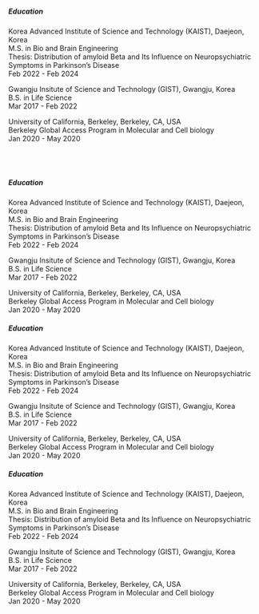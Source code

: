 <h5 style="font-weight:700;">Education</h5>

Korea Advanced Institute of Science and Technology (KAIST), Daejeon, Korea<br>
M.S. in Bio and Brain Engineering<br>
Thesis: Distribution of amyloid Beta and Its Influence on Neuropsychiatric Symptoms in Parkinson’s Disease<br>
Feb 2022 - Feb 2024

Gwangju Insitute of Science and Technology (GIST), Gwangju, Korea<br>
B.S. in Life Science<br>
Mar 2017 - Feb 2022

University of California, Berkeley, Berkeley, CA, USA<br>
Berkeley Global Access Program in Molecular and Cell biology<br>
Jan 2020 - May 2020
<br>
<br>
<br>
<br>

<h5 style="font-weight:700;">Education</h5>

Korea Advanced Institute of Science and Technology (KAIST), Daejeon, Korea<br>
M.S. in Bio and Brain Engineering<br>
Thesis: Distribution of amyloid Beta and Its Influence on Neuropsychiatric Symptoms in Parkinson’s Disease<br>
Feb 2022 - Feb 2024

Gwangju Insitute of Science and Technology (GIST), Gwangju, Korea<br>
B.S. in Life Science<br>
Mar 2017 - Feb 2022

University of California, Berkeley, Berkeley, CA, USA<br>
Berkeley Global Access Program in Molecular and Cell biology<br>
Jan 2020 - May 2020


<h5 style="font-weight:700;">Education</h5>

Korea Advanced Institute of Science and Technology (KAIST), Daejeon, Korea<br>
M.S. in Bio and Brain Engineering<br>
Thesis: Distribution of amyloid Beta and Its Influence on Neuropsychiatric Symptoms in Parkinson’s Disease<br>
Feb 2022 - Feb 2024

Gwangju Insitute of Science and Technology (GIST), Gwangju, Korea<br>
B.S. in Life Science<br>
Mar 2017 - Feb 2022

University of California, Berkeley, Berkeley, CA, USA<br>
Berkeley Global Access Program in Molecular and Cell biology<br>
Jan 2020 - May 2020


<h5 style="font-weight:700;">Education</h5>

Korea Advanced Institute of Science and Technology (KAIST), Daejeon, Korea<br>
M.S. in Bio and Brain Engineering<br>
Thesis: Distribution of amyloid Beta and Its Influence on Neuropsychiatric Symptoms in Parkinson’s Disease<br>
Feb 2022 - Feb 2024

Gwangju Insitute of Science and Technology (GIST), Gwangju, Korea<br>
B.S. in Life Science<br>
Mar 2017 - Feb 2022

University of California, Berkeley, Berkeley, CA, USA<br>
Berkeley Global Access Program in Molecular and Cell biology<br>
Jan 2020 - May 2020



<!--

<h5 style="font-weight:700;">Behind the Research</h5>

<div class="row">
  <div class="col-sm">
    {% include figure.liquid path="assets/img/3.jpg" class="img-fluid rounded z-depth-1" %}
    <div class="caption">Lab ski trip — winter 2024</div>
  </div>
  <div class="col-sm">
    {% include figure.liquid path="assets/img/3.jpg" class="img-fluid rounded z-depth-1" %}
    <div class="caption">Dormitory council event, 2021</div>
  </div>
  <div class="col-sm">
    {% include figure.liquid path="assets/img/3.jpg" class="img-fluid rounded z-depth-1" %}
    <div class="caption">Night school volunteers, 2019</div>
  </div>
</div>

<div class="row align-items-center">
  <div class="col-sm-5">
    {% include figure.liquid
       path="assets/img/3.jpg"
       title="Night School Volunteering"
       class="img-fluid rounded z-depth-1" %}
    <div class="caption">Night School — community science session</div>
  </div>
  <div class="col-sm-7">
    <h5>Night School Outreach</h5>
    <p>Adults from diverse professions joined weekly science workshops.
       I designed hands-on demos and short explainers to support lifelong learning.</p>
  </div>
</div>
<div class="row align-items-center">
  <div class="col-sm-5">
    {% include figure.liquid
       path="assets/img/3.jpg"
       title="Night School Volunteering"
       class="img-fluid rounded z-depth-1" %}
    <div class="caption">Night School — community science session</div>
  </div>
  <div class="col-sm-7">
    <h5>Night School Outreach</h5>
    <p>Adults from diverse professions joined weekly science workshops.
       I designed hands-on demos and short explainers to support lifelong learning.</p>
  </div>
</div>
<div class="row align-items-center">
  <div class="col-sm-5">
    {% include figure.liquid
       path="assets/img/3.jpg"
       title="Night School Volunteering"
       class="img-fluid rounded z-depth-1" %}
    <div class="caption">Night School — community science session</div>
  </div>
  <div class="col-sm-7">
    <h5>Night School Outreach</h5>
    <p>Adults from diverse professions joined weekly science workshops.
       I designed hands-on demos and short explainers to support lifelong learning.</p>
  </div>
</div>




<div class="row justify-content-sm-center">
    <div class="col-sm-8 mt-3 mt-md-0">
        {% include figure.liquid path="assets/img/6.jpg" title="example image" class="img-fluid rounded z-depth-1" %}
    </div>
    <div class="col-sm-4 mt-3 mt-md-0">
        {% include figure.liquid path="assets/img/11.jpg" title="example image" class="img-fluid rounded z-depth-1" %}
    </div>
</div>
<div class="caption">
    You can also have artistically styled 2/3 + 1/3 images, like these.
</div>

The code is simple.
Just wrap your images with `<div class="col-sm">` and place them inside `<div class="row">` (read more about the <a href="https://getbootstrap.com/docs/4.4/layout/grid/">Bootstrap Grid</a> system).
To make images responsive, add `img-fluid` class to each; for rounded corners and shadows use `rounded` and `z-depth-1` classes.
Here's the code for the last row of images above:

-->
